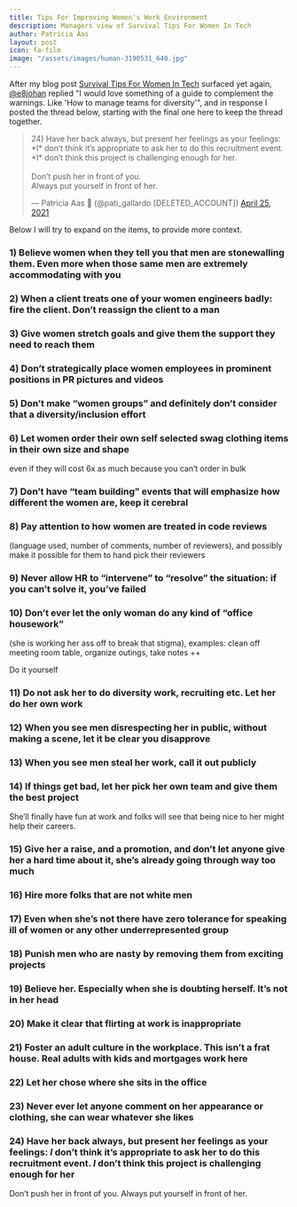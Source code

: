 ```yaml
---
title: Tips For Improving Women's Work Environment
description: Managers view of Survival Tips For Women In Tech
author: Patricia Aas
layout: post
icon: fa-film
image: "/assets/images/human-3190531_640.jpg"
---
```


After my blog post [Survival Tips For Women In Tech][1] surfaced yet again, [@e8johan][2] replied "I would love something of a guide to complement the warnings. Like 'How to manage teams for diversity'", and in response I posted the thread below, starting with the final one here to keep the thread together.

<blockquote class="twitter-tweet"><p lang="en" dir="ltr">24) Have her back always, but present her feelings as your feelings: *I* don’t think it’s appropriate to ask her to do this recruitment event. *I* don’t think this project is challenging enough for her.<br><br>Don’t push her in front of you. <br>Always put yourself in front of her.</p>&mdash; Patricia Aas 🐢 (@pati_gallardo [DELETED_ACCOUNT]) <a href="https://twitter.com/pati_gallardo_[DELETED_ACCOUNT]/status/1386354710232371210?ref_src=twsrc%5Etfw">April 25, 2021</a></blockquote> <script async src="https://platform.twitter.com/widgets.js" charset="utf-8"></script>

Below I will try to expand on the items, to provide more context.

### 1) Believe women when they tell you that men are stonewalling them. Even more when those same men are extremely accommodating with you

### 2) When a client treats one of your women engineers badly: fire the client. Don’t reassign the client to a man

### 3) Give women stretch goals and give them the support they need to reach them

### 4) Don’t strategically place women employees in prominent positions in PR pictures and videos

### 5) Don’t make “women groups” and definitely don’t consider that a diversity/inclusion effort

### 6) Let women order their own self selected swag clothing items in their own size and shape

even if they will cost 6x as much because you can’t order in bulk

### 7) Don’t have “team building” events that will emphasize how different the women are, keep it cerebral

### 8) Pay attention to how women are treated in code reviews 

(language used, number of comments, number of reviewers), and possibly make it possible for them to hand pick their reviewers

### 9) Never allow HR to “intervene” to “resolve” the situation: if you can’t solve it, you’ve failed

### 10) Don’t ever let the only woman do any kind of “office housework” 

(she is working her ass off to break that stigma), examples: clean off meeting room table, organize outings, take notes ++

Do it yourself

### 11) Do not ask her to do diversity work, recruiting etc. Let her do her own work

### 12) When you see men disrespecting her in public, without making a scene, let it be clear you disapprove

### 13) When you see men steal her work, call it out publicly

### 14) If things get bad, let her pick her own team and give them the best project

She’ll finally have fun at work and folks will see that being nice to her might help their careers.

### 15) Give her a raise, and a promotion, and don’t let anyone give her a hard time about it, she’s already going through way too much

### 16) Hire more folks that are not white men

### 17) Even when she’s not there have zero tolerance for speaking ill of women or any other underrepresented group

### 18) Punish men who are nasty by removing them from exciting projects

### 19) Believe her. Especially when she is doubting herself. It’s not in her head

### 20) Make it clear that flirting at work is inappropriate

### 21) Foster an adult culture in the workplace. This isn’t a frat house. Real adults with kids and mortgages work here

### 22) Let her chose where she sits in the office

### 23) Never ever let anyone comment on her appearance or clothing, she can wear whatever she likes

### 24) Have her back always, but present her feelings as your feelings: *I* don’t think it’s appropriate to ask her to do this recruitment event. *I* don’t think this project is challenging enough for her

Don’t push her in front of you.
Always put yourself in front of her.

[1]: https://patricia.no/2018/09/06/survival_tips_for_women_in_tech.html
[2]: https://twitter.com/e8johan
